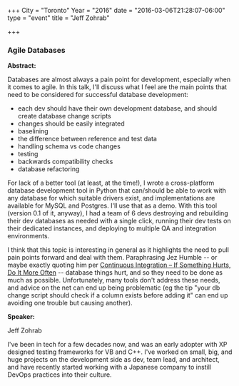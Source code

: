 +++
City = "Toronto"
Year = "2016"
date = "2016-03-06T21:28:07-06:00"
type = "event"
title = "Jeff Zohrab"

+++

### Agile Databases

**Abstract:**

Databases are almost always a pain point for development, especially when it comes to agile. In this talk, I'll discuss what I feel are the main points that need to be considered for successful database development:

+ each dev should have their own development database, and should create database change scripts
+ changes should be easily integrated
+ baselining
+ the difference between reference and test data
+ handling schema vs code changes
+ testing
+ backwards compatibility checks
+ database refactoring

For lack of a better tool (at least, at the time!), I wrote a cross-platform database development tool in Python that can/should be able to work with any database for which suitable drivers exist, and implementations are available for MySQL and Postgres. I'll use that as a demo. With this tool (version 0.1 of it, anyway), I had a team of 6 devs destroying and rebuilding their dev databases as needed with a single click, running their dev tests on their dedicated instances, and deploying to multiple QA and integration environments.

I think that this topic is interesting in general as it highlights the need to pull pain points forward and deal with them. Paraphrasing Jez Humble -- or maybe exactly quoting him per <a href="http://evan.bottch.com/2010/05/26/continuous-integration-if-something-hurts-do-it-more-often/" target="_blank">Continuous Integration – If Something Hurts, Do It More Often</a> -- database things hurt, and so they need to be done as much as possible. Unfortunately, many tools don't address these needs, and advice on the net can end up being problematic (eg the tip "your db change script should check if a column exists before adding it" can end up avoiding one trouble but causing another).

**Speaker:**

Jeff Zohrab

I've been in tech for a few decades now, and was an early adopter with XP designed testing frameworks for VB and C++. I've worked on small, big, and huge projects on the development side as dev, team lead, and architect, and have recently started working with a Japanese company to instill DevOps practices into their culture.
